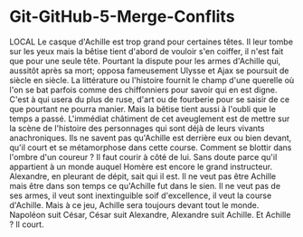 # Git-GitHub-5-Merge-Conflits
LOCAL
Le casque d'Achille est trop grand pour certaines têtes. Il leur tombe sur les yeux mais la bêtise tient d'abord de vouloir s'en coiffer, il n'est fait que pour une seule tête. Pourtant la dispute pour les armes d'Achille qui, aussitôt après sa mort; opposa fameusement Ulysse et Ajax se poursuit de siècle en siècle. La littérature ou l'histoire fournit le champ d'une querelle où l'on se bat parfois comme des chiffonniers pour savoir qui en est digne. C'est à qui usera du plus de ruse, d'art ou de fourberie pour se saisir de ce que pourtant ne pourra manier. Mais la bêtise tient aussi à l'oubli que le temps a passé. L'immédiat châtiment de cet aveuglement est de mettre sur la scène de l'histoire des personnages qui sont déjà de leurs vivants anachroniques. Ils ne savent pas qu'Achille est derrière eux ou bien devant, qu'il court et se métamorphose dans cette course. Comment se blottir dans l'ombre d'un coureur ? Il faut courir à côté de lui. Sans doute parce qu'il appartient à un monde auquel Homère est encore le grand instructeur. Alexandre, en pleurant de dépit, sait qui il est. Il ne veut pas être Achille mais être dans son temps ce qu'Achille fut dans le sien. Il ne veut pas de ses armes, il veut sont inextinguible soif d'excellence, il veut la course d'Achille. Mais à ce jeu, Achille sera toujours devant tout le monde. Napoléon suit César, César suit Alexandre, Alexandre suit Achille. Et Achille ? Il court.
